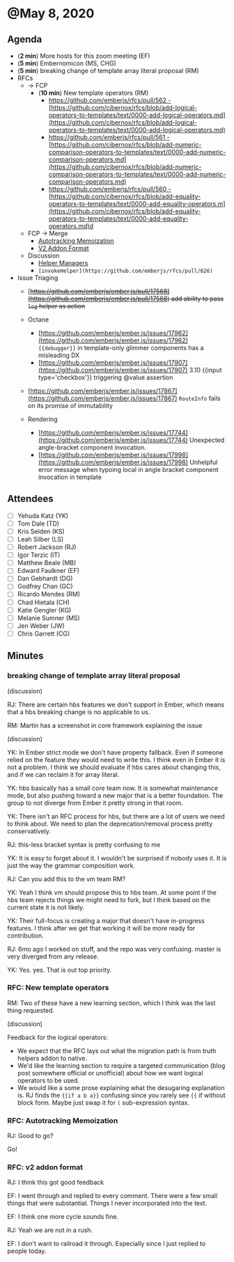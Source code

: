 # @May 8, 2020

## Agenda

- (**2 min**) More hosts for this zoom meeting (EF)
- (**5 min**) Embernomicon (MS, CHG)
- (**5 min**) breaking change of template array literal proposal (RM)
- RFCs
    - → FCP
        - (**10 min**) New template operators (RM)
            - [https://github.com/emberjs/rfcs/pull/562 -](https://github.com/emberjs/rfcs/pull/562) [https://github.com/cibernox/rfcs/blob/add-logical-operators-to-templates/text/0000-add-logical-operators.md](https://github.com/cibernox/rfcs/blob/add-logical-operators-to-templates/text/0000-add-logical-operators.md)
            - [https://github.com/emberjs/rfcs/pull/561 -](https://github.com/emberjs/rfcs/pull/561) [https://github.com/cibernox/rfcs/blob/add-numeric-comparison-operators-to-templates/text/0000-add-numeric-comparison-operators.md](https://github.com/cibernox/rfcs/blob/add-numeric-comparison-operators-to-templates/text/0000-add-numeric-comparison-operators.md)
            - [https://github.com/emberjs/rfcs/pull/560 -](https://github.com/emberjs/rfcs/pull/560) [https://github.com/cibernox/rfcs/blob/add-equality-operators-to-templates/text/0000-add-equality-operators.m](https://github.com/cibernox/rfcs/blob/add-equality-operators-to-templates/text/0000-add-equality-operators.md)d
    - FCP → Merge
        - [Autotracking Memoization](https://github.com/emberjs/rfcs/pull/615)
        - [V2 Addon Format](https://github.com/emberjs/rfcs/pull/507)
    - Discussion
        - [Helper Managers](https://github.com/emberjs/rfcs/pull/625)
        - `[invokeHelper](https://github.com/emberjs/rfcs/pull/626)`
- Issue Triaging
    - [~~https://github.com/emberjs/ember.js/pull/17568](https://github.com/emberjs/ember.js/pull/17568) add ability to pass `log` helper as action~~
    - Octane
        - [https://github.com/emberjs/ember.js/issues/17962](https://github.com/emberjs/ember.js/issues/17962) `{{debugger}}` in template-only glimmer components has a misleading DX
        - [https://github.com/emberjs/ember.js/issues/17907](https://github.com/emberjs/ember.js/issues/17907) 3.10 {{input type='checkbox'}} triggering @value assertion

    - [https://github.com/emberjs/ember.js/issues/17867](https://github.com/emberjs/ember.js/issues/17867) `RouteInfo` fails on its promise of immutability
    - Rendering
        - [https://github.com/emberjs/ember.js/issues/17744](https://github.com/emberjs/ember.js/issues/17744) Unexpected angle-bracket component invocation.
        - [https://github.com/emberjs/ember.js/issues/17998](https://github.com/emberjs/ember.js/issues/17998) Unhelpful error message when typoing local in angle bracket component invocation in template

## Attendees

- [ ]  Yehuda Katz (YK)
- [ ]  Tom Dale (TD)
- [ ]  Kris Selden (KS)
- [ ]  Leah Silber (LS)
- [ ]  Robert Jackson (RJ)
- [ ]  Igor Terzic (IT)
- [ ]  Matthew Beale (MB)
- [ ]  Edward Faulkner (EF)
- [ ]  Dan Gebhardt (DG)
- [ ]  Godfrey Chan (GC)
- [ ]  Ricardo Mendes (RM)
- [ ]  Chad Hietala (CH)
- [ ]  Katie Gengler (KG)
- [ ]  Melanie Sumner (MS)
- [ ]  Jen Weber (JW)
- [ ]  Chris Garrett (CG)

## Minutes

### breaking change of template array literal proposal

(discussion)

RJ: There are certain hbs features we don't support in Ember, which means that a hbs breaking change is no applicable to us.

RM: Martin has a screenshot in core framework explaining the issue

(discussion)

YK: In Ember strict mode we don't have property fallback. Even if someone relied on the feature they would need to write this. I think even in Ember it is not a problem. I think we should evaluate if hbs cares about changing this, and if we can reclaim it for array literal.

YK: hbs basically has a small core team now. It is somewhat maintenance mode, but also pushing toward a new major that is a better foundation. The group to not diverge from Ember it pretty strong in that room.

YK: There isn't an RFC process for hbs, but there are a lot of users we need to think about. We need to plan the deprecation/removal process pretty conservatively.

RJ: this-less bracket syntax is pretty confusing to me

YK: It is easy to forget about it. I wouldn't be surprised if nobody uses it. It is just the way the grammar composition work.

RJ: Can you add this to the vm team RM?

YK: Yeah I think vm should propose this to hbs team. At some point if the hbs team rejects things we might need to fork, but I think based on the current state it is not likely.

YK: Their full-focus is creating a major that doesn't have in-progress features. I think after we get that working it will be more ready for contribution.

RJ: 6mo ago I worked on stuff, and the repo was very confusing. master is very diverged from any release.

YK: Yes. yes. That is out top priority.

### RFC: New template operators

RM: Two of these have a new learning section, which I think was the last thing requested.

(discussion)

Feedback for the logical operators:

- We expect that the RFC lays out what the migration path is from truth helpers addon to native.
- We'd like the learning section to require a targeted communication (blog post somewhere official or unofficial) about how we want logical operators to be used.
- We would like a some prose explaining what the desugaring explanation is. RJ finds the `{{if a b a}}` confusing since you rarely see `{{` if without block form. Maybe just swap it for `(` sub-expression syntax.

### RFC: Autotracking Memoization

RJ: Good to go?

Go!

### RFC: v2 addon format

RJ: I think this got good feedback

EF: I went through and replied to every comment. There were a few small things that were substantial. Things I never incorporated into the text.

EF: I think one more cycle sounds fine.

RJ: Yeah we are not in a rush.

EF: I don't want to railroad it through. Especially since I just replied to people today.